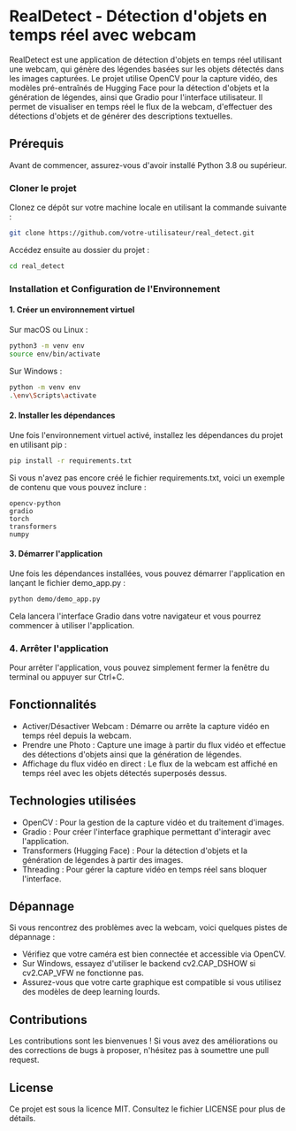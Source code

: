 # RealDetect - Détection d'objets en temps réel avec webcam

RealDetect est une application de détection d'objets en temps réel utilisant une webcam, qui génère des légendes basées sur les objets détectés dans les images capturées. Le projet utilise OpenCV pour la capture vidéo, des modèles pré-entraînés de Hugging Face pour la détection d'objets et la génération de légendes, ainsi que Gradio pour l'interface utilisateur. Il permet de visualiser en temps réel le flux de la webcam, d'effectuer des détections d'objets et de générer des descriptions textuelles.

## Prérequis

Avant de commencer, assurez-vous d'avoir installé Python 3.8 ou supérieur.

### Cloner le projet

Clonez ce dépôt sur votre machine locale en utilisant la commande suivante :

```bash
git clone https://github.com/votre-utilisateur/real_detect.git
```

Accédez ensuite au dossier du projet :

```bash
cd real_detect
```

### Installation et Configuration de l'Environnement

#### 1. Créer un environnement virtuel

Sur macOS ou Linux :

```bash
python3 -m venv env
source env/bin/activate
```

Sur Windows :

```bash
python -m venv env
.\env\Scripts\activate
```

#### 2. Installer les dépendances

Une fois l'environnement virtuel activé, installez les dépendances du projet en utilisant pip :

```bash
pip install -r requirements.txt
```

Si vous n'avez pas encore créé le fichier requirements.txt, voici un exemple de contenu que vous pouvez inclure :

```text
opencv-python
gradio
torch
transformers
numpy
```

#### 3. Démarrer l'application

Une fois les dépendances installées, vous pouvez démarrer l'application en lançant le fichier demo_app.py :

```bash
python demo/demo_app.py
```

Cela lancera l'interface Gradio dans votre navigateur et vous pourrez commencer à utiliser l'application.

### 4. Arrêter l'application

Pour arrêter l'application, vous pouvez simplement fermer la fenêtre du terminal ou appuyer sur Ctrl+C.

## Fonctionnalités

- Activer/Désactiver Webcam : Démarre ou arrête la capture vidéo en temps réel depuis la webcam.
- Prendre une Photo : Capture une image à partir du flux vidéo et effectue des détections d'objets ainsi que la génération de légendes.
- Affichage du flux vidéo en direct : Le flux de la webcam est affiché en temps réel avec les objets détectés superposés dessus.

## Technologies utilisées

- OpenCV : Pour la gestion de la capture vidéo et du traitement d'images.
- Gradio : Pour créer l'interface graphique permettant d'interagir avec l'application.
- Transformers (Hugging Face) : Pour la détection d'objets et la génération de légendes à partir des images.
- Threading : Pour gérer la capture vidéo en temps réel sans bloquer l'interface.

## Dépannage

Si vous rencontrez des problèmes avec la webcam, voici quelques pistes de dépannage :

- Vérifiez que votre caméra est bien connectée et accessible via OpenCV.
- Sur Windows, essayez d'utiliser le backend cv2.CAP_DSHOW si cv2.CAP_VFW ne fonctionne pas.
- Assurez-vous que votre carte graphique est compatible si vous utilisez des modèles de deep learning lourds.

## Contributions

Les contributions sont les bienvenues ! Si vous avez des améliorations ou des corrections de bugs à proposer, n'hésitez pas à soumettre une pull request.

## License

Ce projet est sous la licence MIT. Consultez le fichier LICENSE pour plus de détails.
